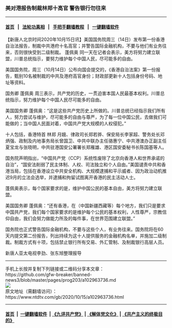 ### 美对港报告制裁林郑十高官 警告银行勿往来
------------------------

#### [首页](https://github.com/gfw-breaker/banned-news3/blob/master/README.md) &nbsp;&nbsp;|&nbsp;&nbsp; [法轮功真相](https://github.com/begood0513/basic/blob/master/README.md)  &nbsp;&nbsp;|&nbsp;&nbsp; [手把手翻墙教程](https://github.com/gfw-breaker/guides/wiki)  &nbsp;&nbsp;|&nbsp;&nbsp; [一键翻墙软件](https://github.com/gfw-breaker/nogfw/blob/master/README.md)  



<div><div class="post_content" itemprop="articleBody">
 <p>
  【新唐人北京时间2020年10月15日讯】美国国务院周三（14日）发布第一份香港自治法报告，制裁中共港府十名高官；并警告国际金融机构，不要与他们有业务往来，否则很快受到二级制裁。
  <ok href="https://www.ntdtv.com/gb/蓬佩奥.htm">
   蓬佩奥
  </ok>
  同一天在记者会表示，美方将努力建立联盟，川普总统指示，要努力维护每个中国人民，尽可能多的自由。
 </p>
 <p>
  美国国务院，周三（10月14日）公布向国会提交的，《香港自治法案》第一份报告，甄别10名被制裁的中共及港府高官身份；财政部更新十人包括身份号码、地址等资料。
 </p>
 <p>
  国务卿
  <ok href="https://www.ntdtv.com/gb/蓬佩奥.htm">
   蓬佩奥
  </ok>
  周三表示，共产党的历史，一贯迫害本国人民最基本权利。川普总统指示，努力维护每个中国人民尽可能多的自由。
 </p>
 <p>
  美国国务卿 蓬佩奥：“这是这些共产党历史上所做的。川普总统已经指示我们所有人，努力尝试与维护，尽可能多的自由与尊严，为了每一位中国公民，去做我们可能做的；当中国人民面对着，中国共产党大规模的人权侵犯。”
 </p>
 <p>
  十人包括，香港特首
  <ok href="https://www.ntdtv.com/gb/林郑.htm">
   林郑
  </ok>
  月娥、律政司长郑若骅、保安局长李家超、警务处长邓炳强、政制及内地事务局长曾国卫、中共中联办主任骆惠宁、中共港澳办正副主任夏宝龙与张晓明，中共驻港国安公署署长郑雁雄、港区国安委秘书长陈国基等人。
 </p>
 <p>
  国务院声明指出，“中国共产党（CCP）系统性废除了北京向香港人和世界承诺的自治”，“国安法削弱了民主体制、人权、司法独立和个人自由。”美国谴责中共和香港当局，包括在香港设立中共安全机构、大规模逮捕和平示威者、因为政治动机推迟9月的立法会选举，并逮捕和拘留试图离开香港的民主活动人士。
 </p>
 <p>
  蓬佩奥表示，每个国家要求的是，维护中国公民的基本自由，美方将努力建立联盟。
 </p>
 <p>
  美国国务卿 蓬佩奥：“还有香港，在（中国新疆西藏等）每个地方，我们只是要求中国共产党，我们每个国家要求的是维护每个公民的基本权利，人性尊严，宗教信仰自由，我们会努力做能力所及的每件事，在世界范围建立联盟。”
 </p>
 <p>
  国务院也正式警告国际金融机构，不要与这些个人，有业务往来。国务院将在60天内提交第二份报告，列出持续为这十人提供服务的金融机构名单，并施加二级制裁。制裁方式有十项，包括禁止银行所有交易、外汇管制、及制裁银行高层人员。
 </p>
 <p>
  新唐人亚太电视李劲、张东旭整理报导
 </p>
 <div class="single_ad">
 </div>
</div>
</div>
<hr/>
手机上长按并复制下列链接或二维码分享本文章：<br/>
https://github.com/gfw-breaker/banned-news3/blob/master/pages/prog203/a102963736.md <br/>
<a href='https://github.com/gfw-breaker/banned-news3/blob/master/pages/prog203/a102963736.md'><img src='https://github.com/gfw-breaker/banned-news3/blob/master/pages/prog203/a102963736.md.png'/></a> <br/>
原文地址（需翻墙访问）：https://www.ntdtv.com/gb/2020/10/15/a102963736.html


------------------------
#### [首页](https://github.com/gfw-breaker/banned-news3/blob/master/README.md) &nbsp;|&nbsp; [一键翻墙软件](https://github.com/gfw-breaker/nogfw/blob/master/README.md) &nbsp;| [《九评共产党》](https://github.com/gfw-breaker/9ping.md/blob/master/README.md#九评之一评共产党是什么) | [《解体党文化》](https://github.com/gfw-breaker/jtdwh.md/blob/master/README.md) | [《共产主义的终极目的》](https://github.com/gfw-breaker/gczydzjmd.md/blob/master/README.md)


<img src='http://gfw-breaker.win/banned-news3/pages/prog203/a102963736.md' width='0px' height='0px'/>